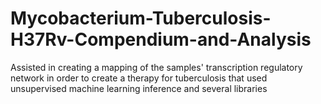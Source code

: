 # Mycobacterium-Tuberculosis-H37Rv-Compendium-and-Analysis
Assisted in creating a mapping of the samples' transcription regulatory network in order to create a therapy for tuberculosis that used unsupervised machine learning inference and several libraries
